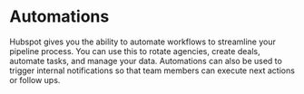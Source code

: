 # Automations

Hubspot gives you the ability to automate workflows to streamline your pipeline process. You can use this to rotate agencies, create deals, automate tasks, and manage your data. Automations can also be used to trigger internal notifications so that team members can execute next actions or follow ups.
